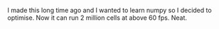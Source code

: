 I made this long time ago and I wanted to learn numpy so I decided to optimise. Now it can run 2 million cells at above 60 fps. Neat.
